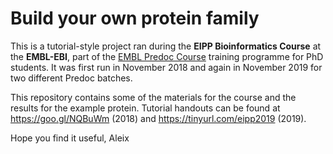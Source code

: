 # Build your own protein family

This is a tutorial-style project ran during the **EIPP Bioinformatics Course** at the **EMBL-EBI**, part of the [EMBL Predoc Course](https://www.embl.de/predoccourse) training programme for PhD students. It was first run in November 2018 and again in November 2019 for two different Predoc batches.

This repository contains some of the materials for the course and the results for the example protein.
Tutorial handouts can be found at https://goo.gl/NQBuWm (2018) and https://tinyurl.com/eipp2019 (2019).

Hope you find it useful,
Aleix

